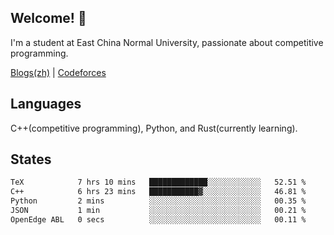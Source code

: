 ## Welcome! 👋

I'm a student at East China Normal University, passionate about competitive programming.

[Blogs(zh)](https://blog.hikariyo.net) | [Codeforces](https://codeforces.com/profile/hikariyo)

## Languages

C++(competitive programming), Python, and Rust(currently learning).

## States

<!--START_SECTION:waka-->

```txt
TeX            7 hrs 10 mins   █████████████░░░░░░░░░░░░   52.51 %
C++            6 hrs 23 mins   ███████████▓░░░░░░░░░░░░░   46.81 %
Python         2 mins          ░░░░░░░░░░░░░░░░░░░░░░░░░   00.35 %
JSON           1 min           ░░░░░░░░░░░░░░░░░░░░░░░░░   00.21 %
OpenEdge ABL   0 secs          ░░░░░░░░░░░░░░░░░░░░░░░░░   00.11 %
```

<!--END_SECTION:waka-->

